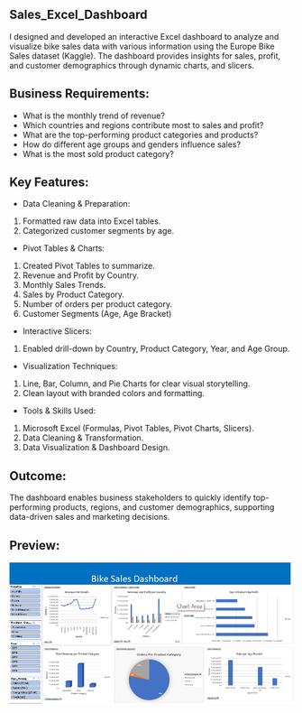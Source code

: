 ## Sales_Excel_Dashboard
I designed and developed an interactive Excel dashboard to analyze and visualize bike sales data with various information using the Europe Bike Sales dataset (Kaggle). The dashboard provides insights for sales, profit, and customer demographics through dynamic charts, and slicers.

## Business Requirements:
- What is the monthly trend of revenue?
- Which countries and regions contribute most to sales and profit?
- What are the top-performing product categories and products?
- How do different age groups and genders influence sales?
- What is the most sold product category?

## Key Features:
- Data Cleaning & Preparation:
1. Formatted raw data into Excel tables.
2. Categorized customer segments by age.

- Pivot Tables & Charts:
1. Created Pivot Tables to summarize.
2. Revenue and Profit by Country.
3. Monthly Sales Trends.
4. Sales by Product Category.
5. Number of orders per product category.
6. Customer Segments (Age, Age Bracket)

- Interactive Slicers:
1. Enabled drill-down by Country, Product Category, Year, and Age Group.

- Visualization Techniques:
1. Line, Bar, Column, and Pie Charts for clear visual storytelling.
2. Clean layout with branded colors and formatting.

- Tools & Skills Used:
1. Microsoft Excel (Formulas, Pivot Tables, Pivot Charts, Slicers).
2. Data Cleaning & Transformation.
3. Data Visualization & Dashboard Design.

## Outcome:
The dashboard enables business stakeholders to quickly identify top-performing products, regions, and customer demographics, supporting data-driven sales and marketing decisions.

## Preview:
![Dashboard Preview](https://github.com/Pramods389/Sales_Dashboard/blob/main/Sales_Dashboard.png)
